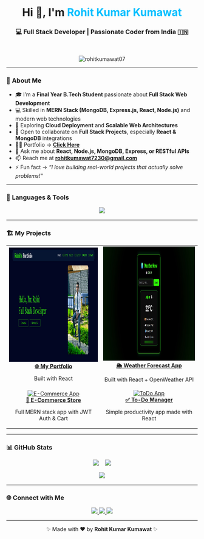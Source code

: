 <!-- Modern GitHub Profile README with Project Showcase -->
<h1 align="center">Hi 👋, I'm <span style="color:#00BFFF;">Rohit Kumar Kumawat</span></h1>
<h3 align="center">💻 Full Stack Developer | Passionate Coder from India 🇮🇳</h3>

<br/>

<p align="center">
  <img src="https://komarev.com/ghpvc/?username=rohitkumawat07&label=Profile%20Views&color=00BFFF&style=flat-square" alt="rohitkumawat07" />
</p>

---

### 🚀 **About Me**

- 🎓 I’m a **Final Year B.Tech Student** passionate about **Full Stack Web Development**  
- 💻 Skilled in **MERN Stack (MongoDB, Express.js, React, Node.js)** and modern web technologies  
- 🌱 Exploring **Cloud Deployment** and **Scalable Web Architectures**  
- 🤝 Open to collaborate on **Full Stack Projects**, especially **React & MongoDB** integrations  
- 👨‍💻 Portfolio → [**Click Here**](https://my-portfolio-ten-zeta-22.vercel.app/)  
- 💬 Ask me about **React, Node.js, MongoDB, Express, or RESTful APIs**  
- 📫 Reach me at **rohitkumawat7230@gmail.com**  
- ⚡ Fun fact → *“I love building real-world projects that actually solve problems!”*


---

### 🧠 **Languages & Tools**
<p align="center">
  <img src="https://skillicons.dev/icons?i=html,css,js,react,nodejs,express,mongodb,java,python,git,bootstrap,tailwind,mysql,aws&theme=light" />
</p>

---

### 🏗️ **My Projects**


<table align="center">
  <tr>
    <td align="center">
     <a href="https://my-portfolio-ten-zeta-22.vercel.app/" target="_blank">
        <img src="https://github.com/rohitkumawat07/rohitkumawat07/blob/main/portfolio.jpg?raw=true" width="400px" height="300px" alt="Weather App"/>
        <br/>
        <b>🌐 My Portfolio</b>
      </a>
      <p>Built with React</p>
    </td>
   <td align="center">
  <a href="https://rohitkumawat07.github.io/weather-app/" target="_blank">
    <img src="https://github.com/rohitkumawat07/rohitkumawat07/blob/main/weatherapp.jpg?raw=true" width="400px" height="300px" alt="Weather App"/>
    <br/>
    <b>🌦️ Weather Forecast App</b>
  </a>
  <p>Built with React + OpenWeather API</p>
</td>

  </tr>
  <tr>
    <td align="center">
      <a href="https://ecommerce-rohit07.vercel.app/" target="_blank">
        <img src="https://i.ibb.co/0r9p5Vv/ecommerce.jpg" width="250px" alt="E-Commerce App"/>
        <br/>
        <b>🛒 E-Commerce Store</b>
      </a>
      <p>Full MERN stack app with JWT Auth & Cart</p>
    </td>
    <td align="center">
      <a href="https://github.com/rohitkumawat07/todo-react-app" target="_blank">
        <img src="https://i.ibb.co/GvpKH1P/todoapp.jpg" width="250px" alt="ToDo App"/>
        <br/>
        <b>✅ To-Do Manager</b>
      </a>
      <p>Simple productivity app made with React</p>
    </td>
  </tr>
</table>

---

### 📊 **GitHub Stats**
<p align="center">
  <img src="https://github-readme-stats.vercel.app/api?username=rohitkumawat07&show_icons=true&theme=tokyonight&hide_border=true" height="150px"/>
  &nbsp;&nbsp;
  <img src="https://github-readme-stats.vercel.app/api/top-langs/?username=rohitkumawat07&layout=compact&theme=tokyonight&hide_border=true" height="150px"/>
</p>

<p align="center">
  <img src="https://github-readme-streak-stats.herokuapp.com/?user=rohitkumawat07&theme=tokyonight&hide_border=true" height="150px" />
</p>

---

### 🌐 **Connect with Me**
<p align="center">
  <a href="https://linkedin.com/in/rohit-kumar-kumawat" target="_blank">
    <img src="https://img.shields.io/badge/LinkedIn-0077B5?style=for-the-badge&logo=linkedin&logoColor=white"/>
  </a>
  <a href="mailto:rohitkumawat7230@gmail.com" target="_blank">
    <img src="https://img.shields.io/badge/Gmail-D14836?style=for-the-badge&logo=gmail&logoColor=white"/>
  </a>
  <a href="https://github.com/rohitkumawat07" target="_blank">
    <img src="https://img.shields.io/badge/GitHub-181717?style=for-the-badge&logo=github&logoColor=white"/>
  </a>
</p>

---

<p align="center">✨ Made with ❤️ by <b>Rohit Kumar Kumawat</b> ✨</p>
